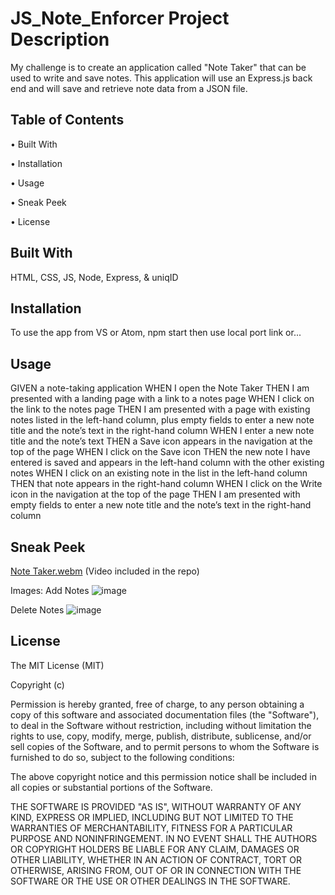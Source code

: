 
# JS_Note_Enforcer Project Description

My challenge is to create an application called "Note Taker" that can be used to write and save notes. This application will use an Express.js back end and will save and retrieve note data from a JSON file. 




## Table of Contents

• Built With

• Installation

• Usage

• Sneak Peek

• License

## Built With

HTML, CSS, JS, Node, Express, & uniqID
## Installation

To use the app from VS or Atom, npm start then use local port link or...
## Usage
GIVEN a note-taking application
WHEN I open the Note Taker
THEN I am presented with a landing page with a link to a notes page
WHEN I click on the link to the notes page
THEN I am presented with a page with existing notes listed in the left-hand column, plus empty fields to enter a new note title and the note’s text in the right-hand column
WHEN I enter a new note title and the note’s text
THEN a Save icon appears in the navigation at the top of the page
WHEN I click on the Save icon
THEN the new note I have entered is saved and appears in the left-hand column with the other existing notes
WHEN I click on an existing note in the list in the left-hand column
THEN that note appears in the right-hand column
WHEN I click on the Write icon in the navigation at the top of the page
THEN I am presented with empty fields to enter a new note title and the note’s text in the right-hand column
## Sneak Peek
[Note Taker.webm](https://user-images.githubusercontent.com/117130907/219965670-c5fd1fd5-142d-4e15-a462-cbbbd21d4d3b.webm) (Video included in the repo)

Images:
Add Notes
![image](https://user-images.githubusercontent.com/117130907/219965725-eda8d63a-de94-477f-acc8-3ba0baabcaef.png)

Delete Notes
![image](https://user-images.githubusercontent.com/117130907/219965821-1652c4d9-5c70-49b7-a6f2-569f237ca4a1.png)
## License

The MIT License (MIT)

Copyright (c) <year> <copyright holders>

Permission is hereby granted, free of charge, to any person obtaining a copy of this software and associated documentation files (the "Software"), to deal in the Software without restriction, including without limitation the rights to use, copy, modify, merge, publish, distribute, sublicense, and/or sell copies of the Software, and to permit persons to whom the Software is furnished to do so, subject to the following conditions:

The above copyright notice and this permission notice shall be included in all copies or substantial portions of the Software.

THE SOFTWARE IS PROVIDED "AS IS", WITHOUT WARRANTY OF ANY KIND, EXPRESS OR IMPLIED, INCLUDING BUT NOT LIMITED TO THE WARRANTIES OF MERCHANTABILITY, FITNESS FOR A PARTICULAR PURPOSE AND NONINFRINGEMENT. IN NO EVENT SHALL THE AUTHORS OR COPYRIGHT HOLDERS BE LIABLE FOR ANY CLAIM, DAMAGES OR OTHER LIABILITY, WHETHER IN AN ACTION OF CONTRACT, TORT OR OTHERWISE, ARISING FROM, OUT OF OR IN CONNECTION WITH THE SOFTWARE OR THE USE OR OTHER DEALINGS IN THE SOFTWARE.
